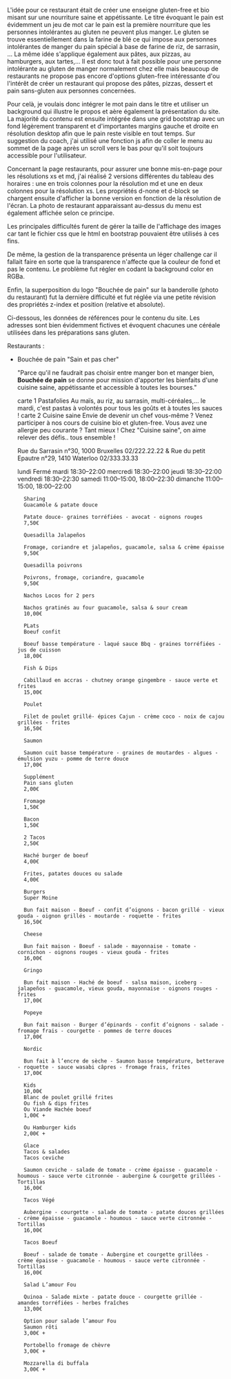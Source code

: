 L'idée pour ce restaurant était de créer une enseigne gluten-free et bio misant sur une nourriture saine et appétissante.
Le titre évoquant le pain est évidemment un jeu de mot car le pain est la première nourriture que les personnes intolérantes au gluten ne peuvent plus manger.
Le gluten se trouve essentiellement dans la farine de blé ce qui impose aux personnes intolérantes de manger du pain spécial à base de farine de riz, de sarrasin, ...
La même idée s'applique également aux pâtes, aux pizzas, au hamburgers, aux tartes,...
Il est donc tout à fait possible pour une personne intolérante au gluten de manger normalement chez elle mais beaucoup de restaurants ne propose pas encore d'options gluten-free intéressante d'ou l'intérêt de créer un restaurant qui propose des pâtes, pizzas, dessert et pain sans-gluten aux personnes concernées.

Pour celà, je voulais donc intégrer le mot pain dans le titre et utiliser un background qui illustre le propos et aère également la présentation du site.
La majorité du contenu est ensuite intégrée dans une grid bootstrap avec un fond légèrement transparent et d'importantes margins gauche et droite en résolution desktop afin que le pain reste visible en tout temps.
Sur suggestion du coach, j'ai utilisé une fonction js afin de coller le menu au sommet de la page après un scroll vers le bas pour qu'il soit toujours accessible pour l'utilisateur.

Concernant la page restaurants, pour assurer une bonne mis-en-page pour les résolutions xs et md, j'ai réalisé 2 versions différentes du tableau des horaires : une en trois colonnes pour la résolution md et une en deux colonnes pour la résolution xs. Les propriétés d-none et d-block se chargent ensuite d'afficher la bonne version en fonction de la résolution de l'écran.
La photo de restaurant apparaissant au-dessus du menu est également affichée selon ce principe.

Les principales difficultés furent de gérer la taille de l'affichage des images car tant le fichier css que le html en bootstrap pouvaient être utilisés à ces fins.

De même, la gestion de la transparence présenta un léger challenge car il fallait faire en sorte que la transparence n'affecte que la couleur de fond et pas le contenu.
Le problème fut régler en codant la background color en RGBa. 

Enfin, la superposition du logo "Bouchée de pain" sur la banderolle (photo du restaurant) fut la dernière difficulté et fut réglée via une petite révision des propriétés z-index et position (relative et absolute).


Ci-dessous, les données de références pour le contenu du site.
Les adresses sont bien évidemment fictives et évoquent chacunes une céréale utilisées dans les préparations sans gluten.

Restaurants :

- Bouchée de pain
    "Sain et pas cher"

    "Parce qu'il ne faudrait pas choisir entre manger bon et manger bien, <b>Bouchée de pain</b> se donne pour mission d'apporter les bienfaits d'une cuisine saine, appétissante et accessible à toutes les bourses."
    
    carte 1
        Pastafolies 
        Au maïs, au riz, au sarrasin, multi-céréales,...
        le mardi, c'est pastas à volontés pour tous les goûts et à toutes les sauces ! 
    carte 2
        Cuisine saine
        Envie de devenir un chef vous-même ?
        Venez participer à nos cours de cuisine bio et gluten-free.
        Vous avez une allergie peu courante ? Tant mieux ! 
        Chez "Cuisine saine", on aime relever des défis.. tous ensemble !



    Rue du Sarrasin n°30, 1000 Bruxelles
    02/222.22.22
    &
    Rue du petit Epautre n°29, 1410 Waterloo
    02/333.33.33
    
    lundi	    Fermé
    mardi	    18:30–22:00
    mercredi	18:30–22:00
    jeudi	    18:30–22:00
    vendredi	18:30–22:30
    samedi	    11:00–15:00, 18:00–22:30
    dimanche	11:00–15:00, 18:00–22:00

    
        Sharing
        Guacamole & patate douce

        Patate douce- graines torréfiées - avocat - oignons rouges
        7,50€
        
        Quesadilla Jalapeños

        Fromage, coriandre et jalapeños, guacamole, salsa & crème épaisse
        9,50€
        
        Quesadilla poivrons

        Poivrons, fromage, coriandre, guacamole
        9,50€
        
        Nachos Locos for 2 pers

        Nachos gratinés au four guacamole, salsa & sour cream
        10,00€
        
        PLats
        Boeuf confit

        Boeuf basse température - laqué sauce Bbq - graines torréfiées - jus de cuisson
        18,00€
        
        Fish & Dips

        Cabillaud en accras - chutney orange gingembre - sauce verte et frites
        15,00€
        
        Poulet

        Filet de poulet grillé- épices Cajun - crème coco - noix de cajou grillées - frites
        16,50€
        
        Saumon

        Saumon cuit basse température - graines de moutardes - algues - émulsion yuzu - pomme de terre douce
        17,00€
        
        Supplément
        Pain sans gluten
        2,00€
        
        Fromage
        1,50€
        
        Bacon
        1,50€
        
        2 Tacos
        2,50€
        
        Haché burger de boeuf
        4,00€
        
        Frites, patates douces ou salade
        4,00€
        
        Burgers
        Super Moine

        Bun fait maison - Boeuf - confit d’oignons - bacon grillé - vieux gouda - oignon grillés - moutarde - roquette - frites
        16,50€
        
        Cheese

        Bun fait maison - Boeuf - salade - mayonnaise - tomate - cornichon - oignons rouges - vieux gouda - frites
        16,00€
        
        Gringo

        Bun fait maison - Haché de boeuf - salsa maison, iceberg - jalapeños - guacamole, vieux gouda, mayonnaise - oignons rouges - frites
        17,00€
        
        Popeye

        Bun fait maison - Burger d’épinards - confit d’oignons - salade - fromage frais - courgette - pommes de terre douces
        17,00€
        
        Nordic

        Bun fait à l’encre de sèche - Saumon basse température, betterave - roquette - sauce wasabi câpres - fromage frais, frites
        17,00€
        
        Kids
        10,00€
        Blanc de poulet grillé frites
        Ou fish & dips frites
        Ou Viande Hachée boeuf
        1,00€ +
        
        Ou Hamburger kids
        2,00€ +
        
        Glace
        Tacos & salades
        Tacos ceviche

        Saumon ceviche - salade de tomate - crème épaisse - guacamole - houmous - sauce verte citronnée - aubergine & courgette grillées - Tortillas
        16,00€
        
        Tacos Végé

        Aubergine - courgette - salade de tomate - patate douces grillées - crème épaisse - guacamole - houmous - sauce verte citronnée - Tortillas
        16,00€
        
        Tacos Boeuf

        Boeuf - salade de tomate - Aubergine et courgette grillées - crème épaisse - guacamole - houmous - sauce verte citronnée - Tortillas
        16,00€
        
        Salad L’amour Fou

        Quinoa - Salade mixte - patate douce - courgette grillée - amandes torréfiées - herbes fraîches
        13,00€
        
        Option pour salade l’amour Fou
        Saumon rôti
        3,00€ +
        
        Portobello fromage de chèvre
        3,00€ +
        
        Mozzarella di buffala
        3,00€ + 
